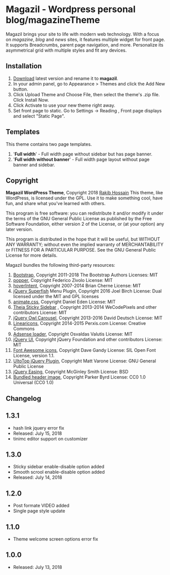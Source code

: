 # Magazil - Wordpress personal blog/magazineTheme #

Magazil brings your site to life with modern web technology. With a focus on *magazine*, *blog* and *news* sites, it features multiple widget for front page. It supports Breadcrumbs, parent page navigation, and more. Personalize its asymmetrical grid with multiple styles and fit any devices.

## Installation ##

1. [Download](https://github.com/serakib/magazil-blog-theme/releases) latest version and rename it to **magazil**.
2. In your admin panel, go to Appearance > Themes and click the Add New button.
3. Click Upload Theme and Choose File, then select the theme's .zip file. Click Install Now.
4. Click Activate to use your new theme right away.
5. Set front page to static. Go to Settings -> Reading , Front page displays and select "Static Page".

## Templates ##
This theme contains two page templates.


1. '**Full width**'  -  Full width page without sidebar but has page banner.
2. '**Full width without banner**' -  Full width page layout without page banner and sidebar.


## Copyright ##

**Magazil WordPress Theme**, Copyright 2018 [Rakib Hossain](http://rakib.ooo)
This theme, like WordPress, is licensed under the GPL.
Use it to make something cool, have fun, and share what you've learned with others.

This program is free software: you can redistribute it and/or modify
it under the terms of the GNU General Public License as published by
the Free Software Foundation, either version 2 of the License, or
(at your option) any later version.

This program is distributed in the hope that it will be useful,
but WITHOUT ANY WARRANTY; without even the implied warranty of
MERCHANTABILITY or FITNESS FOR A PARTICULAR PURPOSE. See the
GNU General Public License for more details.

Magazil bundles the following third-party resources:


1. [Bootstrap](https://getbootstrap.com), Copyright 2011-2018 The Bootstrap Authors
Licenses: MIT
2. [popper](https://github.com/FezVrasta/popper.js), Copyright Federico Zivolo
License: MIT
3. [hoverIntent](http://briancherne.github.io/jquery-hoverIntent), Copyright 2007-2014 Brian Cherne
License: MIT
4. [jQuery Superfish](https://github.com/joeldbirch/superfish) Menu Plugin, Copyright 2016 Joel Birch
License: Dual licensed under the MIT and GPL licenses
5. [animate.css](http://daneden.me/animate), Copyright Daniel Eden
License: MIT
6. [Theia Sticky Sidebar](https://github.com/WeCodePixels/theia-sticky-sidebar) , Copyright 2013-2014 WeCodePixels and other contributors
License: MIT
7. [jQuery Owl Carousel](https://github.com/OwlCarousel2/OwlCarousel2), Copyright 2013-2016 David Deutsch
License: MIT
8. [Linearicons](https://linearicons.com), Copyright 2014-2015 Perxis.com
License: Creative Commons
9. [Adsense loader](https://github.com/osvaldasvalutis/adsenseLoader.js), Copyright Osvaldas Valutis
License: MIT
10. [jQuery UI](http://jqueryui.com), Copyright jQuery Foundation and other contributors
License: MIT
11. [Font Awesome icons](http://fontawesome.io/), Copyright Dave Gandy
License: SIL Open Font License, version 1.1.
12. [UItoTop jQuery Plugin](http://www.mattvarone.com/web-design/uitotop-jquery-plugin), Copyright Matt Varone
License: GNU General Public License
13. [jQuery Easing](https://github.com/gdsmith/jquery.easing), Copyright McGinley Smith
License: BSD
14. [Bundled header image](https://unsplash.com/photos/gxD8hCmi0IQ), Copyright Parker Byrd
License: CC0 1.0 Universal (CC0 1.0)

## Changelog ##

## 1.3.1 ##
* hash link jquery error fix
* Released: July 15, 2018
* tinimc editor support on customizer

## 1.3.0 ##
* Sticky sidebar enable-disable option added
* Smooth scrool enable-disable option added
* Released: July 14, 2018

## 1.2.0 ##
* Post formate VIDEO added
* Single page style update

## 1.1.0 ##
* Theme welcome screen options error fix

## 1.0.0 ##
* Released: July 13, 2018